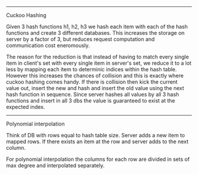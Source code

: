 ----
Cuckoo Hashing

Given 3 hash functions h1, h2, h3 we hash each item with each of the hash functions and create 3 different databases. This increases the storage on server by a factor of 3, but reduces request computation and communication cost eneromously. 

The reason for the reduction is that instead of having to match every single item in client's set with every single item in server's set, we reduce it to a lot less by mapping each item to determinic indices within the hash table. However this increases the chances of collision and this is exactly where cuckoo hashing comes handy. If there is collision then kick the current value out, insert the new and hash and insert the old value using the next hash function in sequence. Since server hashes all values by all 3 hash functions and insert in all 3 dbs the value is guaranteed to exist at the expected index. 

----------
Polynomial interpolation

Think of DB with rows equal to hash table size. Server adds a new item to mapped rows. If there exists an item at the row and server adds to the next column. 

For polynomial interpolation the columns for each row are divided in sets of max degree and interpolated separately. 

